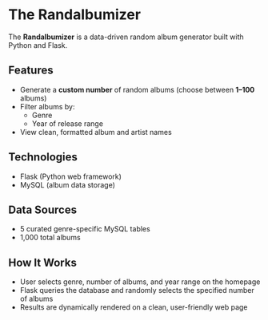 #  The Randalbumizer

The **Randalbumizer** is a data-driven random album generator built with Python and Flask.

##  Features
- Generate a **custom number** of random albums (choose between **1–100** albums)
- Filter albums by:
  - Genre
  - Year of release range
- View clean, formatted album and artist names

##  Technologies
- Flask (Python web framework)
- MySQL (album data storage)

##  Data Sources
- 5 curated genre-specific MySQL tables
- 1,000 total albums

##  How It Works
- User selects genre, number of albums, and year range on the homepage
- Flask queries the database and randomly selects the specified number of albums
- Results are dynamically rendered on a clean, user-friendly web page
